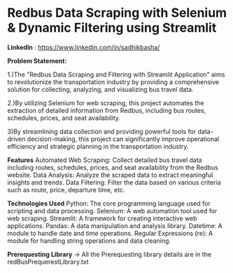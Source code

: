 # Redbus Data Scraping with Selenium & Dynamic Filtering using Streamlit
**LinkedIn** : https://www.linkedin.com/in/sadhikbasha/

**Problem Statement:**

1.)The "Redbus Data Scraping and Filtering with Streamlit Application" aims to revolutionize the transportation industry by providing a comprehensive solution for collecting, analyzing, and visualizing bus travel data.

2.)By utilizing Selenium for web scraping, this project automates the extraction of detailed information from Redbus, including bus routes, schedules, prices, and seat availability. 

3)By streamlining data collection and providing powerful tools for data-driven decision-making, this project can significantly improve operational efficiency and strategic planning in the transportation industry.

**Features**
Automated Web Scraping: Collect detailed bus travel data including routes, schedules, prices, and seat availability from the Redbus website.
Data Analysis: Analyze the scraped data to extract meaningful insights and trends.
Data Filtering: Filter the data based on various criteria such as route, price, departure time, etc.


**Technologies Used**
Python: The core programming language used for scripting and data processing.
Selenium: A web automation tool used for web scraping.
Streamlit: A framework for creating interactive web applications.
Pandas: A data manipulation and analysis library.
Datetime: A module to handle date and time operations.
Regular Expressions (re): A module for handling string operations and data cleaning.


**Prerequesting Library**
-> All the Prerequesting library details are in the redBusPrequerestLibrary.txt 
